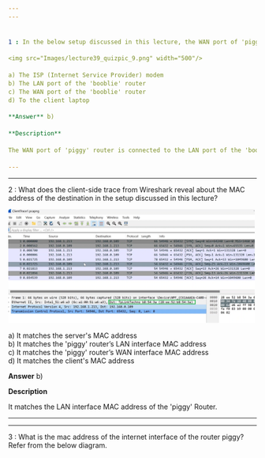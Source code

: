 ```yaml
---  
---  


1 : In the below setup discussed in this lecture, the WAN port of 'piggy' router is connected to ____________.  

<img src="Images/lecture39_quizpic_9.png" width="500"/>  

a) The ISP (Internet Service Provider) modem  
b) The LAN port of the 'booblie' router  
c) The WAN port of the 'booblie' router  
d) To the client laptop  

**Answer** b)  

**Description**  

The WAN port of 'piggy' router is connected to the LAN port of the 'booblie' router.  

---  
```

---  


2 : What does the client-side trace from Wireshark reveal about the MAC address of the destination in the setup discussed in this lecture?  

<img src="Images/lecture39_quizpic_10.png" width="500"/>  

a) It matches the server's MAC address  
b) It matches the 'piggy' router’s LAN interface MAC address  
c) It matches the 'piggy' router’s WAN interface MAC address  
d) It matches the client's MAC address  

**Answer** b)  

**Description**  

It matches the LAN interface MAC address of the 'piggy' Router.  

---  
---  


3 : What is the mac address of the internet interface of the router piggy? Refer from the below diagram.  





